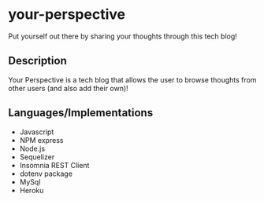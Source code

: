 # your-perspective
Put yourself out there by sharing your thoughts through this tech blog!

## Description
Your Perspective is a tech blog that allows the user to browse thoughts from other users (and also add their own)!

## Languages/Implementations
* Javascript
* NPM express
* Node.js
* Sequelizer
* Insomnia REST Client
* dotenv package
* MySql
* Heroku
